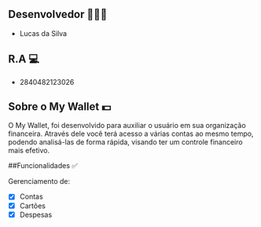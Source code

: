 ## Desenvolvedor 👨🏾‍💻

- Lucas da Silva 

## R.A 💻

- 2840482123026 

## Sobre o  My Wallet 💵

O My Wallet, foi desenvolvido para auxiliar o usuário em sua organização financeira. 
Através dele você terá acesso a várias contas ao mesmo tempo, podendo analisá-las de forma rápida, visando ter um controle financeiro mais efetivo.

##Funcionalidades ✅

Gerenciamento de:
- [x] Contas
- [x] Cartões
- [x] Despesas
